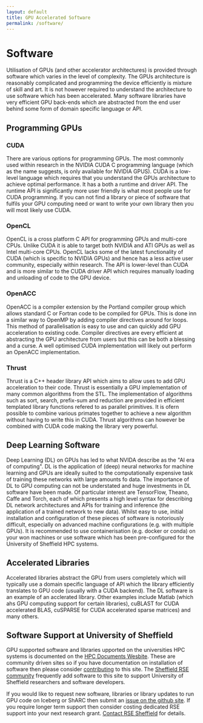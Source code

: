 ```yaml
---
layout: default
title: GPU Accelerated Software
permalink: /software/
---
```


# Software #

Utilisation of GPUs (and other accelerator architectures) is provided through software which varies in the level of complexity. The GPUs architecture is reasonably complicated and programming the device efficiently is mixture of skill and art. It is not however required to understand the architecture to use software which has been accelerated. Many software libraries have very efficient GPU back-ends which are abstracted from the end user behind some form of domain specific language or API. 

## Programming GPUs ##


### CUDA ###

There are various options for programming GPUs. The most commonly used within research in the NVIDIA CUDA C programming language (which as the name suggests, is only available for NVIDIA GPUS). CUDA is a low-level language which requires that you understand the GPUs architecture to achieve optimal performance. It has a both a runtime and driver API. The runtime API is significantly more user friendly is what most people use for CUDA programming. If you can not find a library or piece of software that fulfils your GPU computing need or want to write your own library then you will most likely use CUDA.

### OpenCL ###

OpenCL is a cross platform C API for programming GPUs and multi-core CPUs. Unlike CUDA it is able to target both NVIDIA and ATI GPUs as well as Intel multi-core CPUs. OpenCL lacks some of the latest functionality of CUDA (which is specific to NVIDIA GPUs) and hence has a less active user community, especially within research. The API is lower-level than CUDA and is more similar to the CUDA driver API which requires manually loading and unloading of code to the GPU device. 

### OpenACC ###

OpenACC is a compiler extension by the Portland compiler group which allows standard C or Fortran code to be compiled for GPUs. This is done inn a similar way to OpenMP by adding compiler directives around for loops. This method of parallelisation is easy to use and can quickly add GPU acceleration to existing code. Compiler directives are every efficient at abstracting the GPU architecture from users but this can be both a blessing and a curse. A well optimised CUDA implementation will likely out perform an OpenACC implementation.

### Thrust ###

Thrust is a C++ header library API which aims to allow uses to add GPU acceleration to their code. Thrust is essentially a GPU implementation of many common algorithms from the STL. The implementation of algorithms such as sort, search, prefix-sum and reduction are provided in efficient templated library functions refered to as parallel primitives. It is ofern possible to combine various primates together to achieve a new algorithm without having to write this in CUDA. Thrust algorithms can however be combined with CUDA code making the library very powerful.


## Deep Learning Software ##

Deep Learning (DL) on GPUs has led to what NVIDA describe as the "AI era of computing". DL is the application of (deep) neural networks for machine learning and GPUs are ideally suited to the computationally expensive task of training these networks with large amounts fo data. The importance of DL to GPU computing can not be understated and huge investments in DL software have been made. Of particular interest are TensorFlow, Theano, Caffe and Torch, each of which presents a high level syntax for describing DL network architectures and APIs for training and inference (the application of a trained network to new data). Whilst easy to use, initial installation and configuration of these pieces of software is notoriously difficult, especially on advanced machine configurations (e.g. with multiple GPUs). It is recommended to use containerisation (e.g. docker or conda) on your won machines or use software which has been pre-configured for the University of Sheffield HPC systems.


## Accelerated Libraries ##

Accelerated libraries abstract the GPU from users completely which will typically use a domain specific language of API which the library efficiently translates to GPU code (usually with a CUDA backend). The DL software is an example of an acclerated library. Other examples include Matlab (which ahs GPU computing support for certain libraries), cuBLAST for CUDA accelerated BLAS, cuSPARSE for CUDA accelerated sparse matrices) and many others.


## Software Support at University of Sheffield ##

GPU supported software and libraries upported on the universities HPC systems is documented on the [HPC Documents Wesbite](http://rcg.group.shef.ac.uk/). These are community driven sites so if you have documentation on installation of software then please consider [contributing](https://github.com/rcgsheffield/iceberg_software) to this site. The [Sheffield RSE community](http://www.rse.shef.ac.uk) frequently add software to this site to support University of Sheffield researchers and software developers.

If you would like to request new software, libraries or library updates to run GPU code on Iceberg or ShARC then submit an [issue on the github site](https://github.com/rcgsheffield/iceberg_software/issues). If you require longer term support then consider costing dedicated RSE support into your next research grant. [Contact RSE Sheffield](http://www.rse.shef.ac.uk/contact) for details.
 
